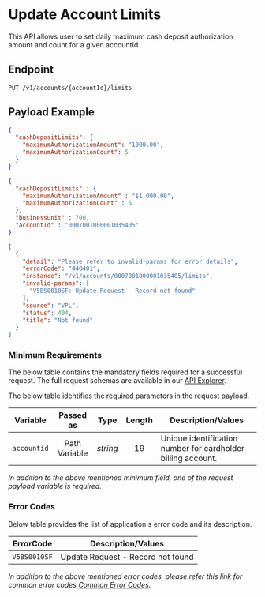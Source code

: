# Update Account Limits

This API allows user to set daily maximum cash deposit authorization amount and count for a given accountId. 

## Endpoint

`PUT /v1/accounts/{accountId}/limits`

## Payload Example

<!--
type: tab
titles: Request, Response, Error
-->

```json
{
  "cashDepositLimits": {
    "maximumAuthorizationAmount": "1000.00",
    "maximumAuthorizationCount": 5
  }
}
```

<!--
type: tab
-->

```json
{
  "cashDepositLimits" : {
    "maximumAuthorizationAmount" : "$1,000.00",
    "maximumAuthorizationCount" : 5
  },
  "businessUnit" : 700,
  "accountId" : "0007001000001035405"
}
```

<!--
type: tab
-->

```json
[
  {
    "detail": "Please refer to invalid-params for error details",
    "errorCode": "440401",
    "instance": "/v1/accounts/0007001000001035405/limits",
    "invalid-params": [
      "V5BS0010SF: Update Request - Record not found"
    ],
    "source": "VPL",
    "status": 404,
    "title": "Not found"
  }
]
```

<!-- type: tab-end -->

### Minimum Requirements

The below table contains the mandatory fields required for a successful request. The full request schemas are available in our [API Explorer](../api/?type=put&path=/v1/accounts/{accountId}/limits).

The below table identifies the required parameters in the request payload.

| Variable | Passed as | Type | Length | Description/Values |
| -------- | :-------: | :--: | :------------: | ------------------ |
| `accountid` | Path Variable | *string* | 19 | Unique identification number for cardholder billing account. |

*In addition to the above mentioned minimum field, one of the request payload variable is required.*

### Error Codes

Below table provides the list of application's error code and its description.

| ErrorCode |  Description/Values |
| --------  | ------------------ |
| `V5BS0010SF` | Update Request - Record not found |

*In addition to the above mentioned error codes, please refer this link for common error codes [Common Error Codes](?path=docs/Common_Error_Code.md).*
